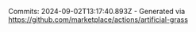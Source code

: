 Commits: 2024-09-02T13:17:40.893Z - Generated via https://github.com/marketplace/actions/artificial-grass
<br>

